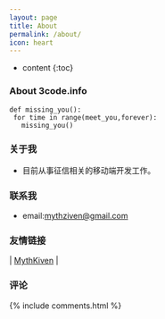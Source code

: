 ```yaml
---
layout: page
title: About
permalink: /about/
icon: heart
---
```


* content
{:toc}

### About 3code.info
```
def missing_you():
 for time in range(meet_you,forever):
   missing_you()
```

### 关于我

* 目前从事征信相关的移动端开发工作。


### 联系我

* email:[mythziven@gmail.com](mythziven@gmail.com)


### 友情链接

\| [MythKiven](http://blog.csdn.net/jiang314/) \| 

### 评论

{% include comments.html %}
